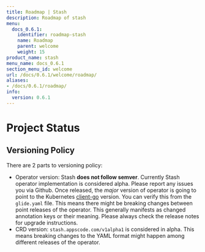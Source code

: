 ```yaml
---
title: Roadmap | Stash
description: Roadmap of stash
menu:
  docs_0.6.1:
    identifier: roadmap-stash
    name: Roadmap
    parent: welcome
    weight: 15
product_name: stash
menu_name: docs_0.6.1
section_menu_id: welcome
url: /docs/0.6.1/welcome/roadmap/
aliases:
- /docs/0.6.1/roadmap/
info:
  version: 0.6.1
---
```


# Project Status

## Versioning Policy
There are 2 parts to versioning policy:

 - Operator version: Stash __does not follow semver__. Currently Stash operator implementation is considered alpha. Please report any issues you via Github. Once released, the _major_ version of operator is going to point to the Kubernetes [client-go](https://github.com/kubernetes/client-go#branches-and-tags) version. You can verify this from the `glide.yaml` file. This means there might be breaking changes between point releases of the operator. This generally manifests as changed annotation keys or their meaning.
Please always check the release notes for upgrade instructions.
 - CRD version: `stash.appscode.com/v1alpha1` is considered in alpha. This means breaking changes to the YAML format
might happen among different releases of the operator.
